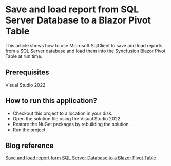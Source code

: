 # Save and load report from SQL Server Database to a Blazor Pivot Table

This article shows how to use Microsoft SqlClient to save and load reports from a SQL Server database and load them into the Syncfusion Blazor Pivot Table at run time.

## Prerequisites

Visual Studio 2022

## How to run this application?

* Checkout this project to a location in your disk.
* Open the solution file using the Visual Studio 2022.
* Restore the NuGet packages by rebuilding the solution.
* Run the project.

## Blog reference

[Save and load report form SQL Server Database to a Blazor Pivot Table]()
